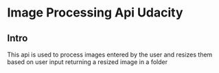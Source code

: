 # Image Processing Api Udacity
## Intro
This api is used to process images entered by the user and resizes them based on user input returning a resized image in a folder
